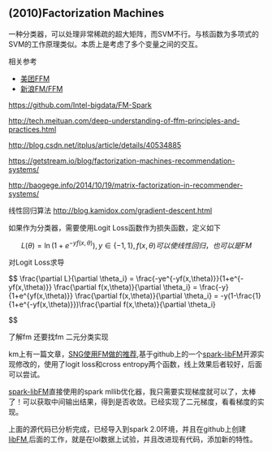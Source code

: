## (2010)Factorization Machines

一种分类器，可以处理非常稀疏的超大矩阵，而SVM不行。与核函数为多项式的SVM的工作原理类似。本质上是考虑了多个变量之间的交互。

相关参考

* [美团FFM](http://tech.meituan.com/deep-understanding-of-ffm-principles-and-practices.html)
* [新浪FM/FFM](http://www.52caml.com/head_first_ml/ml-chapter9-factorization-family/#)



https://github.com/Intel-bigdata/FM-Spark

http://tech.meituan.com/deep-understanding-of-ffm-principles-and-practices.html


http://blog.csdn.net/itplus/article/details/40534885

https://getstream.io/blog/factorization-machines-recommendation-systems/

http://baogege.info/2014/10/19/matrix-factorization-in-recommender-systems/

线性回归算法
http://blog.kamidox.com/gradient-descent.html


如果作为分类器，需要使用Logit Loss函数作为损失函数，定义如下

$$
  L(\theta) = \ln{(1+e^{-yf(x,\theta)})}, y \in \{-1,1\},f(x,\theta)可以使线性回归，也可以是FM
$$

对Logit Loss求导

$$
  \frac{\partial L}{\partial \theta_i} = \frac{-ye^{-yf(x,\theta)}}{1+e^{-yf(x,\theta)}} \frac{\partial f(x,\theta)}{\partial \theta_i} = \frac{-y}{1+e^{yf(x,\theta)}}    \frac{\partial f(x,\theta)}{\partial \theta_i} = -y(1-\frac{1}{1+e^{-yf(x,\theta)}})\frac{\partial f(x,\theta)}{\partial \theta_i}

$$

了解fm
还要找fm 二元分类实现



km上有一篇文章，[SNG使用FM做的推荐](http://km.oa.com/group/22605/articles/show/292186?kmref=search&from_page=1&no=5),基于github上的一个[spark-libFM](https://github.com/zhengruifeng/spark-libFM/blob/master/src/main/scala/org/apache/spark/mllib/regression/FactorizationMachine.scala)开源实现修改的，使用了logit loss和cross entropy两个函数，线上效果后者较好，后面可以尝试。

[spark-libFM](https://github.com/zhengruifeng/spark-libFM/blob/master/src/main/scala/org/apache/spark/mllib/regression/FactorizationMachine.scala)直接使用的spark mllib优化器，我只需要实现梯度就可以了，太棒了！可以获取中间输出结果，得到是否收敛。已经实现了二元梯度，看看梯度的实现。

上面的源代码已分析完成，已经导入到spark 2.0环境，并且在github上创建[libFM](https://github.com/bourneli/libFM),后面的工作，就是在lol数据上试验，并且改进现有代码，添加新的特性。
